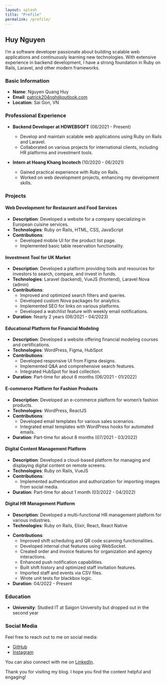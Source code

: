 ```yaml
---
layout: splash
title: "Profile"
permalink: /profile/
---
```


## Huy Nguyen

I’m a software developer passionate about building scalable web applications and continuously learning new technologies. With extensive experience in backend development, I have a strong foundation in Ruby on Rails, Laravel, and other modern frameworks.

### Basic Information
- **Name**: Nguyen Quang Huy
- **Email**: patrick204nqh@outlook.com
- **Location**: Sai Gon, VN

### Professional Experience

- **Backend Developer at HDWEBSOFT** (06/2021 - Present)
  - Develop and maintain scalable web applications using Ruby on Rails and Laravel.
  - Collaborated on various projects for international clients, including HR platforms and investment tools.

- **Intern at Hoang Khang Incotech** (10/2020 - 06/2021)
  - Gained practical experience with Ruby on Rails.
  - Worked on web development projects, enhancing my development skills.

### Projects

#### Web Development for Restaurant and Food Services
- **Description**: Developed a website for a company specializing in European cuisine services.
- **Technologies**: Ruby on Rails, HTML, CSS, JavaScript
- **Contributions**:
  - Developed mobile UI for the product list page.
  - Implemented basic table reservation functionality.

#### Investment Tool for UK Market
- **Description**: Developed a platform providing tools and resources for investors to search, compare, and invest in funds.
- **Technologies**: Laravel (backend), VueJS (frontend), Laravel Nova (admin)
- **Contributions**:
  - Improved and optimized search filters and queries.
  - Developed custom Nova packages for analytics.
  - Implemented SEO for links on various platforms.
  - Developed a watchlist feature with weekly email notifications.
- **Duration**: Nearly 2 years (06/2021 - 04/2023)

#### Educational Platform for Financial Modeling
- **Description**: Developed a website offering financial modeling courses and certifications.
- **Technologies**: WordPress, Figma, HubSpot
- **Contributions**:
  - Developed responsive UI from Figma designs.
  - Implemented Q&A and comprehensive search features.
  - Integrated HubSpot for lead collection.
- **Duration**: Part-time for about 6 months (06/2021 - 01/2022)

#### E-commerce Platform for Fashion Products
- **Description**: Developed an e-commerce platform for women’s fashion products.
- **Technologies**: WordPress, ReactJS
- **Contributions**:
  - Developed email templates for various sales scenarios.
  - Integrated email templates with WordPress hooks for automated emails.
- **Duration**: Part-time for about 8 months (07/2021 - 03/2022)

#### Digital Content Management Platform
- **Description**: Developed a cloud-based platform for managing and displaying digital content on remote screens.
- **Technologies**: Ruby on Rails, VueJS
- **Contributions**:
  - Implemented authentication and authorization for importing images from social media.
- **Duration**: Part-time for about 1 month (03/2022 - 04/2022)

#### Digital HR Management Platform
- **Description**: Developed a multi-functional HR management platform for various industries.
- **Technologies**: Ruby on Rails, Elixir, React, React Native
<!-- - **Team Size**: 8 members (2 Backend VN, 1 Frontend VN, 1 Mobile VN, 1 Tester CA, 1 PM CA, 1 Full-stack CA, 1 Technical Leader CA) -->
- **Contributions**:
  <!-- - Migrated Elixir source to Ruby on Rails. -->
  - Improved shift scheduling and QR code scanning functionalities.
  - Developed internal chat features using WebSocket.
  - Created order and invoice features for organization and agency interactions.
  - Enhanced push notification capabilities.
  - Built shift history and optimized staff invitation features.
  - Imported staff and events via CSV files.
  - Wrote unit tests for blackbox logic.
- **Duration**: 04/2022 - Present

### Education
- **University**: Studied IT at Saigon University but dropped out in the second year

### Social Media

Feel free to reach out to me on social media:

- [GitHub](https://github.com/patrick204nqh)
- [Instagram](https://www.instagram.com/patrick204nqh)

You can also connect with me on [LinkedIn](https://www.linkedin.com/in/patrick204nqh).

Thank you for visiting my blog. I hope you find the content helpful and engaging!